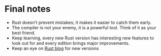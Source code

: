 # Final notes

* Rust doesn’t prevent mistakes; it makes it easier to catch them early.
* The compiler is not your enemy, it is a powerful tool. Think of it as your best friend.
* Keep learning, every new Rust version has interesting new features to look out for and every edition brings major improvements.
* Keep an eye on [Rust blog](https://blog.rust-lang.org/) for new versions
